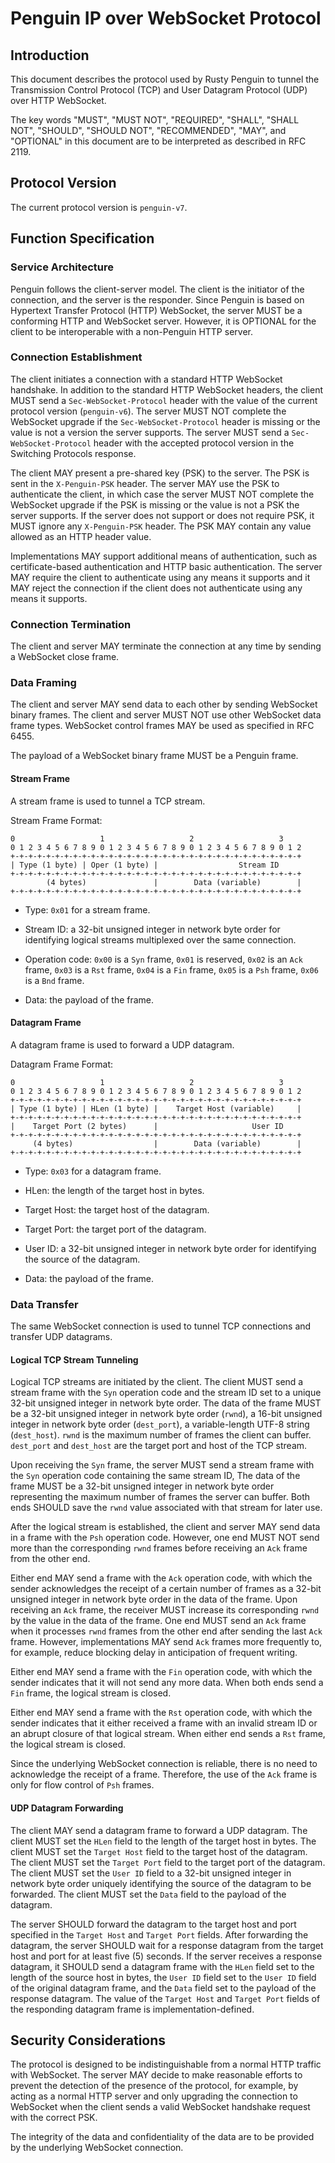 # Penguin IP over WebSocket Protocol

## Introduction
This document describes the protocol used by Rusty Penguin to tunnel
the Transmission Control Protocol (TCP) and User Datagram Protocol (UDP) over
HTTP WebSocket.

The key words "MUST", "MUST NOT", "REQUIRED", "SHALL", "SHALL NOT", "SHOULD",
"SHOULD NOT", "RECOMMENDED", "MAY", and "OPTIONAL" in this document are to be
interpreted as described in RFC 2119.

## Protocol Version
The current protocol version is `penguin-v7`.

## Function Specification
### Service Architecture
Penguin follows the client-server model. The client is the initiator of the
connection, and the server is the responder. Since Penguin is based on
Hypertext Transfer Protocol (HTTP) WebSocket, the server MUST be a conforming
HTTP and WebSocket server. However, it is OPTIONAL for the client to be
interoperable with a non-Penguin HTTP server.

### Connection Establishment
The client initiates a connection with a standard HTTP WebSocket handshake. In
addition to the standard HTTP WebSocket headers, the client MUST send a
`Sec-WebSocket-Protocol` header with the value of the current protocol version
(`penguin-v6`). The server MUST NOT complete the WebSocket upgrade if the
`Sec-WebSocket-Protocol` header is missing or the value is not a version the
server supports. The server MUST send a `Sec-WebSocket-Protocol` header with
the accepted protocol version in the Switching Protocols response.

The client MAY present a pre-shared key (PSK) to the server. The PSK is sent in
the `X-Penguin-PSK` header. The server MAY use the PSK to authenticate the
client, in which case the server MUST NOT complete the WebSocket upgrade if the
PSK is missing or the value is not a PSK the server supports. If the server
does not support or does not require PSK, it MUST ignore any `X-Penguin-PSK`
header. The PSK MAY contain any value allowed as an HTTP header value.

Implementations MAY support additional means of authentication, such as
certificate-based authentication and HTTP basic authentication. The server MAY
require the client to authenticate using any means it supports and it MAY
reject the connection if the client does not authenticate using any means it
supports.

### Connection Termination
The client and server MAY terminate the connection at any time by sending a
WebSocket close frame.

### Data Framing
The client and server MAY send data to each other by sending WebSocket binary
frames. The client and server MUST NOT use other WebSocket data frame types.
WebSocket control frames MAY be used as specified in RFC 6455.

The payload of a WebSocket binary frame MUST be a Penguin frame.

#### Stream Frame
A stream frame is used to tunnel a TCP stream.

Stream Frame Format:
```
0                   1                   2                   3
0 1 2 3 4 5 6 7 8 9 0 1 2 3 4 5 6 7 8 9 0 1 2 3 4 5 6 7 8 9 0 1 2
+-+-+-+-+-+-+-+-+-+-+-+-+-+-+-+-+-+-+-+-+-+-+-+-+-+-+-+-+-+-+-+-+
| Type (1 byte) | Oper (1 byte) |                  Stream ID
+-+-+-+-+-+-+-+-+-+-+-+-+-+-+-+-+-+-+-+-+-+-+-+-+-+-+-+-+-+-+-+-+
        (4 bytes)               |        Data (variable)        |
+-+-+-+-+-+-+-+-+-+-+-+-+-+-+-+-+-+-+-+-+-+-+-+-+-+-+-+-+-+-+-+-+
```

- Type: `0x01` for a stream frame.

- Stream ID: a 32-bit unsigned integer in network byte order for identifying
  logical streams multiplexed over the same connection.

- Operation code: `0x00` is a `Syn` frame, `0x01` is reserved, `0x02` is an
  `Ack` frame, `0x03` is a `Rst` frame, `0x04` is a `Fin` frame, `0x05` is a
  `Psh` frame, `0x06` is a `Bnd` frame.

- Data: the payload of the frame.

#### Datagram Frame
A datagram frame is used to forward a UDP datagram.

Datagram Frame Format:
```
0                   1                   2                   3
0 1 2 3 4 5 6 7 8 9 0 1 2 3 4 5 6 7 8 9 0 1 2 3 4 5 6 7 8 9 0 1 2
+-+-+-+-+-+-+-+-+-+-+-+-+-+-+-+-+-+-+-+-+-+-+-+-+-+-+-+-+-+-+-+-+
| Type (1 byte) | HLen (1 byte) |    Target Host (variable)     |
+-+-+-+-+-+-+-+-+-+-+-+-+-+-+-+-+-+-+-+-+-+-+-+-+-+-+-+-+-+-+-+-+
|    Target Port (2 bytes)      |                     User ID
+-+-+-+-+-+-+-+-+-+-+-+-+-+-+-+-+-+-+-+-+-+-+-+-+-+-+-+-+-+-+-+-+
     (4 bytes)                  |        Data (variable)        |
+-+-+-+-+-+-+-+-+-+-+-+-+-+-+-+-+-+-+-+-+-+-+-+-+-+-+-+-+-+-+-+-+
```

- Type: `0x03` for a datagram frame.

- HLen: the length of the target host in bytes.

- Target Host: the target host of the datagram.

- Target Port: the target port of the datagram.

- User ID: a 32-bit unsigned integer in network byte order for identifying
  the source of the datagram.

- Data: the payload of the frame.

### Data Transfer
The same WebSocket connection is used to tunnel TCP connections and transfer
UDP datagrams.

#### Logical TCP Stream Tunneling
Logical TCP streams are initiated by the client. The client MUST send a stream
frame with the `Syn` operation code and the stream ID set to a unique 32-bit
unsigned integer in network byte order. The data of the frame MUST be a 32-bit
unsigned integer in network byte order (`rwnd`), a 16-bit unsigned integer in
network byte order (`dest_port`), a variable-length UTF-8 string (`dest_host`).
`rwnd` is the maximum number of frames the client can buffer. `dest_port` and
`dest_host` are the target port and host of the TCP stream.

Upon receiving the `Syn` frame, the server MUST send a stream frame with the
`Syn` operation code containing the same stream ID, The data of the frame MUST
be a 32-bit unsigned integer in network byte order representing the maximum
number of frames the server can buffer. Both ends SHOULD save the `rwnd` value
associated with that stream for later use.

After the logical stream is established, the client and server MAY send data
in a frame with the `Psh` operation code. However, one end MUST NOT send more
than the corresponding `rwnd` frames before receiving an `Ack` frame from the
other end.

Either end MAY send a frame with the `Ack` operation code, with which the
sender acknowledges the receipt of a certain number of frames as a 32-bit
unsigned integer in network byte order in the data of the frame. Upon
receiving an `Ack` frame, the receiver MUST increase its corresponding `rwnd`
by the value in the data of the frame. One end MUST send an `Ack` frame when
it processes `rwnd` frames from the other end after sending the last `Ack`
frame. However, implementations MAY send `Ack` frames more frequently to, for
example, reduce blocking delay in anticipation of frequent writing.

Either end MAY send a frame with the `Fin` operation code, with which the
sender indicates that it will not send any more data. When both ends send a
`Fin` frame, the logical stream is closed.

Either end MAY send a frame with the `Rst` operation code, with which the
sender indicates that it either received a frame with an invalid stream ID or
an abrupt closure of that logical stream. When either end sends a `Rst` frame,
the logical stream is closed.

Since the underlying WebSocket connection is reliable, there is no need to
acknowledge the receipt of a frame. Therefore, the use of the `Ack` frame is
only for flow control of `Psh` frames.

#### UDP Datagram Forwarding
The client MAY send a datagram frame to forward a UDP datagram. The client
MUST set the `HLen` field to the length of the target host in bytes. The
client MUST set the `Target Host` field to the target host of the datagram.
The client MUST set the `Target Port` field to the target port of the
datagram. The client MUST set the `User ID` field to a 32-bit unsigned
integer in network byte order uniquely identifying the source of the datagram
to be forwarded. The client MUST set the `Data` field to the payload of the
datagram.

The server SHOULD forward the datagram to the target host and port specified
in the `Target Host` and `Target Port` fields. After forwarding the datagram,
the server SHOULD wait for a response datagram from the target host and port
for at least five (5) seconds. If the server receives a response datagram, it
SHOULD send a datagram frame with the `HLen` field set to the length of the
source host in bytes, the `User ID` field set to the `User ID` field of the
original datagram frame, and the `Data` field set to the payload of the
response datagram. The value of the `Target Host` and `Target Port` fields of
the responding datagram frame is implementation-defined.

## Security Considerations
The protocol is designed to be indistinguishable from a normal HTTP traffic
with WebSocket. The server MAY decide to make reasonable efforts to prevent the
detection of the presence of the protocol, for example, by acting as a normal
HTTP server and only upgrading the connection to WebSocket when the client
sends a valid WebSocket handshake request with the correct PSK.

The integrity of the data and confidentiality of the data are to be provided by
the underlying WebSocket connection.
